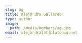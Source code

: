 ```yaml
---
slug: ag
title: Alejandra Gallardo
type: author
image:
  path: /media/members/ag.jpg
email: alejandra[at]platoniq.net
---
```

